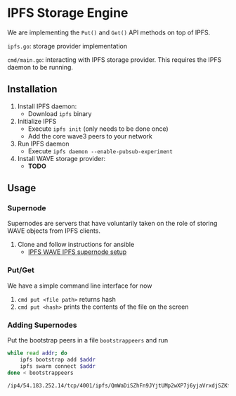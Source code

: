 # IPFS Storage Engine

We are implementing the `Put()` and `Get()` API methods on top of IPFS.

`ipfs.go`: storage provider implementation

`cmd/main.go`: interacting with IPFS storage provider. This requires the IPFS daemon to be running.

## Installation

1. Install IPFS daemon:
    - Download `ipfs` binary
2. Initialize IPFS
    - Execute `ipfs init` (only needs to be done once)
    - Add the core wave3 peers to your network
3. Run IPFS daemon
    - Execute `ipfs daemon --enable-pubsub-experiment`
4. Install WAVE storage provider:
    - **TODO**

## Usage


### Supernode

Supernodes are servers that have voluntarily taken on the role of storing WAVE objects from IPFS clients.

1. Clone and follow instructions for ansible
    - [IPFS WAVE IPFS supernode setup](https://github.com/gtfierro/ansible-ipfs-cluster)


### Put/Get

We have a simple command line interface for now

1. `cmd put <file path>` returns hash
1. `cmd put <hash>` prints the contents of the file on the screen

### Adding Supernodes

Put the bootstrap peers in a file `bootstrappeers` and run

```bash
while read addr; do
    ipfs bootstrap add $addr
    ipfs swarm connect $addr
done < bootstrappeers
```

```
/ip4/54.183.252.14/tcp/4001/ipfs/QmWaDiSZhFn9JYjtUMp2wXP7j6yjaVrxdjSZKfGjaYzTjM
```
